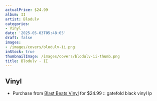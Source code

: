 ```yaml
---
actualPrice: $24.99
album: II
artist: Blodulv
categories:
- Vinyl
date: '2025-05-03T05:48:05'
draft: false
images:
- /images/covers/blodulv-ii.png
inStock: true
thumbnailImage: /images/covers/blodulv-ii-thumb.png
title: Blodulv - II
---
```


## Vinyl
* Purchase from [Blast Beats Vinyl](https://blastbeatsvinyl.com/products/blodulv-ii-gatefold-black-vinyl-lp) for $24.99 :: gatefold black vinyl lp
